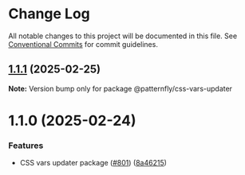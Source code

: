 # Change Log

All notable changes to this project will be documented in this file.
See [Conventional Commits](https://conventionalcommits.org) for commit guidelines.

## [1.1.1](https://github.com/patternfly/pf-codemods/compare/@patternfly/css-vars-updater@1.1.0...@patternfly/css-vars-updater@1.1.1) (2025-02-25)

**Note:** Version bump only for package @patternfly/css-vars-updater





# 1.1.0 (2025-02-24)


### Features

* CSS vars updater package ([#801](https://github.com/patternfly/pf-codemods/issues/801)) ([8a46215](https://github.com/patternfly/pf-codemods/commit/8a462151b58cf43dfba13af8a37396b78de1269f))
